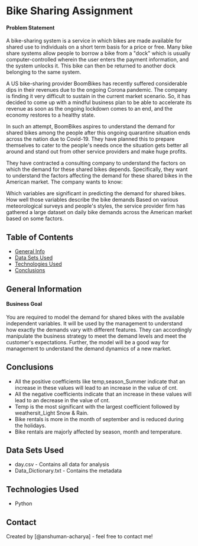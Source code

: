 # Bike Sharing Assignment

#### Problem Statement
A bike-sharing system is a service in which bikes are made available for shared use to individuals on a short term basis for a price or free. Many bike share systems allow people to borrow a bike from a "dock" which is usually computer-controlled wherein the user enters the payment information, and the system unlocks it. This bike can then be returned to another dock belonging to the same system.

A US bike-sharing provider BoomBikes has recently suffered considerable dips in their revenues due to the ongoing Corona pandemic. The company is finding it very difficult to sustain in the current market scenario. So, it has decided to come up with a mindful business plan to be able to accelerate its revenue as soon as the ongoing lockdown comes to an end, and the economy restores to a healthy state.

In such an attempt, BoomBikes aspires to understand the demand for shared bikes among the people after this ongoing quarantine situation ends across the nation due to Covid-19. They have planned this to prepare themselves to cater to the people's needs once the situation gets better all around and stand out from other service providers and make huge profits.

They have contracted a consulting company to understand the factors on which the demand for these shared bikes depends. Specifically, they want to understand the factors affecting the demand for these shared bikes in the American market. The company wants to know:

Which variables are significant in predicting the demand for shared bikes. How well those variables describe the bike demands Based on various meteorological surveys and people's styles, the service provider firm has gathered a large dataset on daily bike demands across the American market based on some factors.


## Table of Contents
* [General Info](#general-information)
* [Data Sets Used](#data-sets-used)
* [Technologies Used](#technologies-used)
* [Conclusions](#conclusions)


## General Information

#### Business Goal
You are required to model the demand for shared bikes with the available independent variables. It will be used by the management to understand how exactly the demands vary with different features. They can accordingly manipulate the business strategy to meet the demand levels and meet the customer's expectations. Further, the model will be a good way for management to understand the demand dynamics of a new market.


## Conclusions
- All the positive coefficients like temp,season_Summer indicate that an increase in these values will lead to an increase in the value of cnt.
- All the negative coefficients indicate that an increase in these values will lead to an decrease in the value of cnt.
- Temp is the most significant with the largest coefficient followed by weathersit_Light Snow & Rain. 
- Bike rentals is more in the month of september and is reduced during the holidays. 
- Bike rentals are majorly affected by season, month and temperature.


## Data Sets Used
- day.csv - Contains all data for analysis
- Data_Dictionary.txt - Contains the metadata

## Technologies Used
- Python


## Contact
Created by [@anshuman-acharya] - feel free to contact me!
